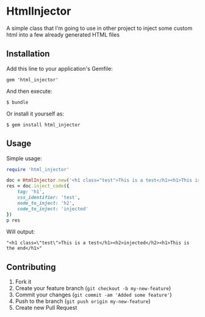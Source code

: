 # HtmlInjector

A simple class that I'm going to use in other project to inject some custom html into a few already generated HTML files

## Installation

Add this line to your application's Gemfile:

    gem 'html_injector'

And then execute:

    $ bundle

Or install it yourself as:

    $ gem install html_injector

## Usage

Simple usage:

```ruby
require 'html_injector'

doc = HtmlInjector.new('<h1 class="test">This is a test</h1><h1>This is the end</h1>')
res = doc.inject_code({
    tag: 'h1',
    css_identifier: 'test',
    node_to_inject: 'h2',
    code_to_inject: 'injected'
})
p res
```

Will output:

```
"<h1 class=\"test\">This is a test</h1><h2>injected</h2><h1>This is the end</h1>"
```


## Contributing

1. Fork it
2. Create your feature branch (`git checkout -b my-new-feature`)
3. Commit your changes (`git commit -am 'Added some feature'`)
4. Push to the branch (`git push origin my-new-feature`)
5. Create new Pull Request
